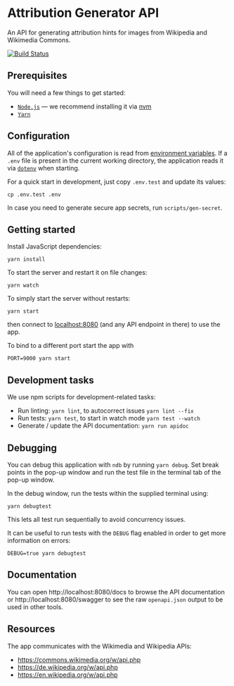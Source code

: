 # Attribution Generator API

An API for generating attribution hints for images from Wikipedia and Wikimedia Commons.

[![Build Status](https://travis-ci.org/wmde/attribution-generator-api.svg?branch=master)](https://travis-ci.org/wmde/attribution-generator-api)

## Prerequisites

You will need a few things to get started:

  * [`Node.js`](https://nodejs.org/en/) — we recommend installing it via [nvm](https://github.com/creationix/nvm)
  * [`Yarn`](https://yarnpkg.com/)

<!-- TODO: Add other required dependencies as needed… -->

## Configuration

All of the application's configuration is read from [environment variables](https://12factor.net/config).
If a `.env` file is present in the current working directory, the application reads it via [`dotenv`](https://github.com/motdotla/dotenv) when starting.

For a quick start in development, just copy `.env.test` and update its values:

```shell
cp .env.test .env
```

In case you need to generate secure app secrets, run `scripts/gen-secret`.

## Getting started

Install JavaScript dependencies:

```shell
yarn install
```

To start the server and restart it on file changes:

```shell
yarn watch
```

To simply start the server without restarts:

```shell
yarn start
```

then connect to [localhost:8080](http://localhost:8080) (and any API endpoint in there) to use the app.

To bind to a different port start the app with

```shell
PORT=9000 yarn start
```

## Development tasks

We use npm scripts for development-related tasks:

  * Run linting: `yarn lint`, to autocorrect issues `yarn lint --fix`
  * Run tests: `yarn test`, to start in watch mode `yarn test --watch`
  * Generate / update the API documentation: `yarn run apidoc`

## Debugging

You can debug this application with `ndb` by running `yarn debug`. Set break points in the pop-up window and run the test file in the terminal tab of the pop-up window.

In the debug window, run the tests within the supplied terminal using:

```shell
yarn debugtest
```

This lets all test run sequentially to avoid concurrency issues.

It can be useful to run tests with the `DEBUG` flag enabled in order to get more information on errors:

```shell
DEBUG=true yarn debugtest
```

## Documentation

You can open http://localhost:8080/docs to browse the API documentation or http://localhost:8080/swagger to see the raw `openapi.json` output to be used in other tools.

## Resources

The app communicates with the Wikimedia and Wikipedia APIs:

- https://commons.wikimedia.org/w/api.php
- https://de.wikipedia.org/w/api.php
- https://en.wikipedia.org/w/api.php

<!-- TODO: Add sections on contribution guidelines…? -->
